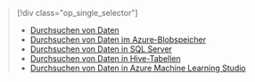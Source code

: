 > [!div class="op_single_selector"]
> * [Durchsuchen von Daten](../articles/machine-learning/team-data-science-process/explore-data.md)
> * [Durchsuchen von Daten im Azure-Blobspeicher](../articles/machine-learning/team-data-science-process/explore-data-blob.md)
> * [Durchsuchen von Daten in SQL Server](../articles/machine-learning/team-data-science-process/explore-data-sql-server.md)
> * [Durchsuchen von Daten in Hive-Tabellen](../articles/machine-learning/team-data-science-process/explore-data-hive-tables.md)
> * [Durchsuchen von Daten in Azure Machine Learning Studio](https://azure.microsoft.com/documentation/videos/preprocessing-data-in-azure-ml-studio/)
> 
> 

